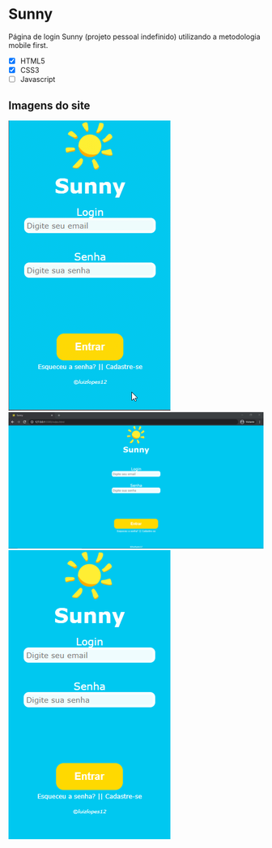 # Sunny
 Página de login Sunny (projeto pessoal indefinido)
 utilizando a metodologia mobile first.

 - [x] HTML5
 - [x] CSS3
 - [ ] Javascript
 ## Imagens do site
 ![Gif de demonstração](https://github.com/luizlopes12/Sunny/blob/main/aaaaa.gif)
 ![Página de login web](https://github.com/luizlopes12/Sunny/blob/main/Screenshot_30.png)
 ![Página de login mobile](https://github.com/luizlopes12/Sunny/blob/main/Screenshot_29.png)

 
